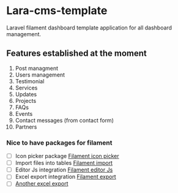 # Lara-cms-template

Laravel filament dashboard template application for all dashboard management.

## Features established at the moment

1. Post managment
2. Users management
3. Testimonial
4. Services
5. Updates
6. Projects
7. FAQs
8. Events
9. Contact messages (from contact form)
10. Partners

### Nice to have packages for filament

-   [ ] Icon picker package [Filament icon picker](https://filamentphp.com/plugins/icon-picker)
-   [ ] Import files into tables [Filament import](https://filamentphp.com/plugins/import)
-   [ ] Editor Js integration [Filament editor Js](https://filamentphp.com/plugins/editorjs)
-   [ ] Excel export integration [Filament export](https://filamentphp.com/plugins/pxlrbt-excel)
-   [ ] [Another excel export](https://filamentphp.com/plugins/alperenersoy-export)
